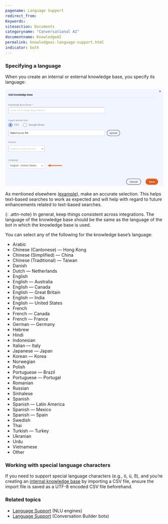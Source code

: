 ```yaml
---
pagename: Language Support
redirect_from:
Keywords:
sitesection: Documents
categoryname: "Conversational AI"
documentname: KnowledgeAI
permalink: knowledgeai-language-support.html
indicator: both
---
```


### Specifying a language

When you create an internal or external knowledge base, you specify its language:

<img class="fancyimage" alt="Specify knowledge base language" style="width:700px" src="img/ConvoBuilder/kai_kblanguage.png">

As mentioned elsewhere ([example](knowledgeai-internal-knowledge-bases-knowledge-bases.html#add-an-internal-knowledge-base)), make an accurate selection. This helps text-based searches to work as expected and will help with regard to future enhancements related to text-based searches.

{: .attn-note}
In general, keep things consistent across integrations. The language of the knowledge base should be the same as the language of the bot in which the knowledge base is used.

You can select any of the following for the knowledge base’s language:

* Arabic
* Chinese (Cantonese) — Hong Kong
* Chinese (Simplified) — China
* Chinese (Traditional) — Taiwan
* Danish
* Dutch — Netherlands
* English
* English — Australia
* English — Canada
* English — Great Britain
* English — India
* English — United States
* French
* French — Canada
* French — France
* German — Germany
* Hebrew
* Hindi
* Indonesian
* Italian — Italy
* Japanese — Japan
* Korean — Korea
* Norwegian
* Polish
* Portuguese — Brazil
* Portuguese — Portugal
* Romanian
* Russian
* Sinhalese
* Spanish
* Spanish — Latin America
* Spanish — Mexico
* Spanish — Spain
* Swedish
* Thai
* Turkish — Turkey
* Ukranian
* Urdu
* Vietnamese
* Other

### Working with special language characters

If you need to support special language characters (e.g., ö, ü, ß), and you’re creating an [internal knowledge base](knowledgeai-internal-knowledge-bases-introduction.html) by importing a CSV file, ensure the import file is saved as a UTF-8 encoded CSV file beforehand.

### Related topics
* [Language Support](intent-manager-natural-language-understanding-language-support.html) (NLU engines)
* [Language Support](conversation-builder-bots-language-support.html) (Conversation Builder bots)